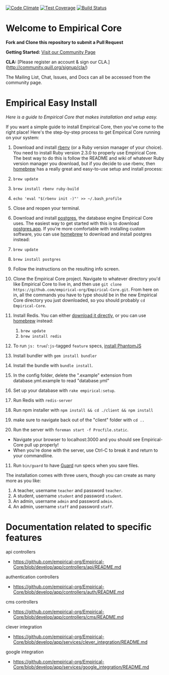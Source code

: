 [![Code Climate](https://codeclimate.com/github/empirical-org/Empirical-Core/badges/gpa.svg)](https://codeclimate.com/github/empirical-org/Empirical-Core) [![Test Coverage](https://codeclimate.com/github/empirical-org/Empirical-Core/badges/coverage.svg)](https://codeclimate.com/github/empirical-org/Empirical-Core/coverage) [![Build Status](https://travis-ci.org/empirical-org/Empirical-Core.svg)](https://travis-ci.org/empirical-org/Empirical-Core)

# Welcome to Empirical Core

**Fork and Clone this repository to submit a Pull Request**

**Getting Started:** [Visit our Community Page](http://community.quill.org/teams/quill-lms/)

**CLA:** [Please register an account & sign our CLA.] (http://community.quill.org/signup/cla/)

The Mailing List, Chat, Issues, and Docs can all be accessed from the community page.

# Empirical Easy Install

*Here is a guide to Empirical Core that makes installation and setup easy.*

If you want a simple guide to install Empirical Core, then you've come to the right place! Here's the step-by-step process to get Empirical Core running on your system:

1. Download and install [rbenv](https://github.com/sstephenson/rbenv) (or a Ruby version manager of your choice). You need to install Ruby version 2.3.0 to properly use Empirical Core. The best way to do this is follow the README and wiki of whatever Ruby version manager you download, but if you decide to use rbenv, then [homebrew](http://brew.sh/) has a really great and easy-to-use setup and install process:
  1. ```brew update```
  2. ```brew install rbenv ruby-build```
  3. ```echo 'eval "$(rbenv init -)"' >> ~/.bash_profile```
  4. Close and reopen your terminal.

2. Download and install [postgres](http://www.postgresql.org/), the database engine Empirical Core uses. The easiest way to get started with this is to download [postgres.app](http://postgresapp.com/). If you're more comfortable with installing custom software, you can use [homebrew](http://brew.sh/) to download and install postgres instead:
  1. ```brew update```
  2. ```brew install postgres```
  3. Follow the instructions on the resulting info screen.

3. Clone the Empirical Core project. Navigate to whatever directory you'd like Empirical Core to live in, and then use `git clone https://github.com/empirical-org/Empirical-Core.git`. From here on in, all the commands you have to type should be in the new Empirical Core directory you just downloaded, so you should probably `cd Empirical-Core`.

4. Install Redis. You can either [download it directly](http://redis.io/download), or you can use [homebrew](http://brew.sh/) instead:
	1. ```brew update```
	2. ```brew install redis```

5. To run `js: true`/`:js`-tagged `feature` specs, [install PhantomJS](https://github.com/teampoltergeist/poltergeist#installing-phantomjs)

6. Install bundler with `gem install bundler`

7. Install the bundle with `bundle install`.

7. In the config folder, delete the ".example" extension from database.yml.example to read "database.yml"

8. Set up your database with `rake empirical:setup`.

9. Run Redis with ```redis-server```

11. Run npm installer with ```npm install && cd ./client && npm install```

11. make sure to navigate back out of the "client" folder with `cd ..` 

10. Run the server with `foreman start -f Procfile.static`.
 - Navigate your browser to localhost:3000 and you should see Empirical-Core pull up properly!
 - When you're done with the server, use Ctrl-C to break it and return to your commandline.

11. Run `bin/guard` to have [Guard](https://github.com/guard/guard-rspec) run
    specs when you save files.

The installation comes with three users, though you can create as many more as you like:

1. A teacher, username `teacher` and password `teacher`.
2. A student, username `student` and password `student`.
3. An admin, username `admin` and password `admin`.
4. An admin, username `staff` and password `staff`.


# Documentation related to specific features

api controllers
* https://github.com/empirical-org/Empirical-Core/blob/develop/app/controllers/api/README.md

authentication controllers
* https://github.com/empirical-org/Empirical-Core/blob/develop/app/controllers/auth/README.md

cms controllers
* https://github.com/empirical-org/Empirical-Core/blob/develop/app/controllers/cms/README.md

clever integration
* https://github.com/empirical-org/Empirical-Core/blob/develop/app/services/clever_integration/README.md

google integration
* https://github.com/empirical-org/Empirical-Core/blob/develop/app/services/google_integration/README.md
